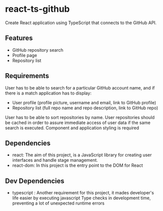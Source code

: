 # react-ts-github

Create React application using TypeScript that connects to the GitHub API.

## Features

- GitHub repository search
- Profile page
- Repository list

## Requirements

User has to be able to search for a particular GitHub account name, and if there is
a match application has to display:

- User profile (profile picture, username and email, link to GitHub profile)
- Repository list (full repo name and repo description, link to GitHub repo)

User has to be able to sort repositories by name.
User repositories should be cached in order to assure immediate access of user
data if the same search is executed.
Component and application styling is required

## Dependencies

- react: The aim of this project, is a JavaScript library for creating user interfaces and handle stage management.
- react-dom: In this project is the entry point to the DOM for React

## Dev Dependencies

- typescript : Another requirement for this project, it mades developer's life easier by executing javascript Type checks in development time, preventing a lot of unexpected runtime errors
